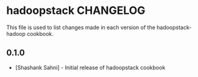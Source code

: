 hadoopstack CHANGELOG
================

This file is used to list changes made in each version of the hadoopstack-hadoop cookbook.

0.1.0
-----
- [Shashank Sahni] - Initial release of hadoopstack cookbook
